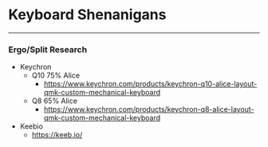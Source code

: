 # Keyboard Shenanigans
---
### Ergo/Split Research
- Keychron
  - Q10 75% Alice
    - https://www.keychron.com/products/keychron-q10-alice-layout-qmk-custom-mechanical-keyboard
  - Q8 65% Alice
    - https://www.keychron.com/products/keychron-q8-alice-layout-qmk-custom-mechanical-keyboard
- Keebio
  - https://keeb.io/
